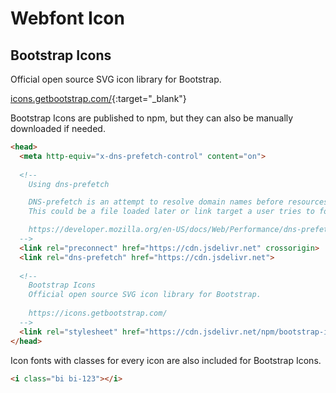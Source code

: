 # Webfont Icon

## Bootstrap Icons

Official open source SVG icon library for Bootstrap.

[icons.getbootstrap.com/](https://icons.getbootstrap.com/){:target="_blank"}

Bootstrap Icons are published to npm, but they can also be manually downloaded if needed.

```html
<head>
  <meta http-equiv="x-dns-prefetch-control" content="on">
  
  <!--
    Using dns-prefetch

    DNS-prefetch is an attempt to resolve domain names before resources get requested.
    This could be a file loaded later or link target a user tries to follow.

    https://developer.mozilla.org/en-US/docs/Web/Performance/dns-prefetch
  -->
  <link rel="preconnect" href="https://cdn.jsdelivr.net" crossorigin>
  <link rel="dns-prefetch" href="https://cdn.jsdelivr.net">
  
  <!--
    Bootstrap Icons
    Official open source SVG icon library for Bootstrap.
    
    https://icons.getbootstrap.com/
  -->
  <link rel="stylesheet" href="https://cdn.jsdelivr.net/npm/bootstrap-icons@1.8.1/font/bootstrap-icons.css">
</head>
```

Icon fonts with classes for every icon are also included for Bootstrap Icons.

```html
<i class="bi bi-123"></i>
```
